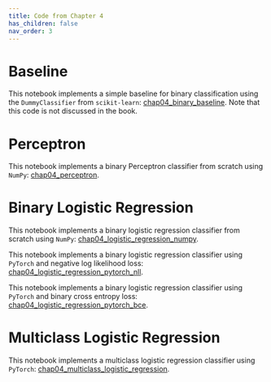 ```yaml
---
title: Code from Chapter 4
has_children: false
nav_order: 3
---
```


# Baseline

This notebook implements a simple baseline for binary classification using the `DummyClassifier` from `scikit-learn`: [chap04_binary_baseline](https://github.com/clulab/gentlenlp/blob/main/notebooks/chap04_binary_baseline.ipynb). Note that this code is not discussed in the book. 

# Perceptron

This notebook implements a binary Perceptron classifier from scratch using `NumPy`: [chap04_perceptron](https://github.com/clulab/gentlenlp/blob/main/notebooks/chap04_perceptron.ipynb).

# Binary Logistic Regression

This notebook implements a binary logistic regression classifier from scratch using `NumPy`: [chap04_logistic_regression_numpy](https://github.com/clulab/gentlenlp/blob/main/notebooks/chap04_logistic_regression_numpy.ipynb).

This notebook implements a binary logistic regression classifier using `PyTorch` and negative log likelihood loss: [chap04_logistic_regression_pytorch_nll](https://github.com/clulab/gentlenlp/blob/main/notebooks/chap04_logistic_regression_pytorch_nll.ipynb).

This notebook implements a binary logistic regression classifier using `PyTorch` and binary cross entropy loss: [chap04_logistic_regression_pytorch_bce](https://github.com/clulab/gentlenlp/blob/main/notebooks/chap04_logistic_regression_pytorch_bce.ipynb).

# Multiclass Logistic Regression

This notebook implements a multiclass logistic regression classifier using `PyTorch`: [chap04_multiclass_logistic_regression](https://github.com/clulab/gentlenlp/blob/main/notebooks/chap04_multiclass_logistic_regression.ipynb).


